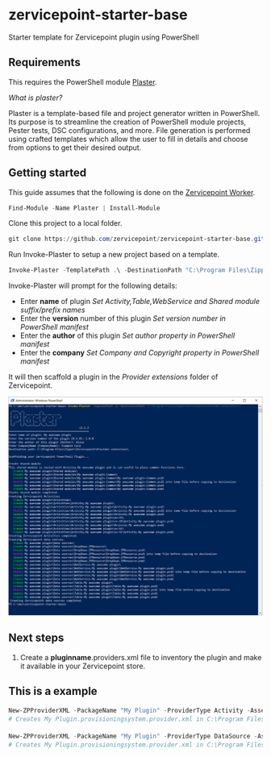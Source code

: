 # zervicepoint-starter-base
Starter template for Zervicepoint plugin using PowerShell

## Requirements

This requires the PowerShell module [Plaster](https://github.com/PowerShellOrg/Plaster).

*What is plaster?*

Plaster is a template-based file and project generator written in PowerShell. Its purpose is to streamline the creation of PowerShell module projects, Pester tests, DSC configurations, and more. File generation is performed using crafted templates which allow the user to fill in details and choose from options to get their desired output.

## Getting started

This guide assumes that the following is done on the [Zervicepoint Worker](https://docs.zervicepoint.com/onboarding/cloud-onboarding-worker-plan/).

```powershell
Find-Module -Name Plaster | Install-Module
```

Clone this project to a local folder.

```powershell
git clone https://github.com/zervicepoint/zervicepoint-starter-base.git
```

Run Invoke-Plaster to setup a new project based on a template.

```powershell
Invoke-Plaster -TemplatePath .\ -DestinationPath "C:\Program Files\Zipper\Zervicepoint\Provider extensions\"
```

Invoke-Plaster will prompt for the following details:

* Enter **name** of plugin *Set Activity,Table,WebService and Shared module suffix/prefix names*
* Enter the **version** number of this plugin *Set version number in PowerShell manifest*
* Enter the **author** of this plugin *Set author property in PowerShell manifest*
* Enter the **company** *Set Company and Copyright property in PowerShell manifest*

It will then scaffold a plugin in the *Provider extensions* folder of Zervicepoint.

![Output](images/invoke-plaster-sample.PNG)

## Next steps

1. Create a **pluginname**.providers.xml file to inventory the plugin and make it available in your Zervicepoint store.


## This is a example

```powershell
New-ZPProviderXML -PackageName "My Plugin" -ProviderType Activity -AssemblyType PowerShell -SourcePath "C:\Program Files\Zipper\Zervicepoint\Provider extensions\\Activities"
# Creates My Plugin.provisioningsystem.provider.xml in C:\Program Files\Zipper\Zervicepoint\ProvisioningSystem\ and will inventory PowerShell providers from C:\Program Files\Zipper\Zervicepoint\Provider extensions\\Activities

New-ZPProviderXML -PackageName "My Plugin" -ProviderType DataSource -AssemblyType PowerShell -SourcePath "C:\Program Files\Zipper\Zervicepoint\Provider extensions\\Data sources"
# Creates My Plugin.provisioningsystem.provider.xml in C:\Program Files\Zipper\Zervicepoint\ClientWebService\ and will inventory PowerShell providers from C:\Program Files\Zipper\Zervicepoint\Provider extensions\\Data sources
```